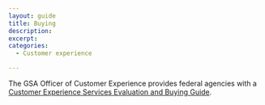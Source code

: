 ```yaml
---
layout: guide
title: Buying
description: 
excerpt: 
categories:
  - Customer experience

---
```


The GSA Officer of Customer Experience provides federal agencies with a [Customer Experience Services Evaluation and Buying Guide](https://www.performance.gov/cx/CX-Evaluation-and-Buying-Guide.pdf).
